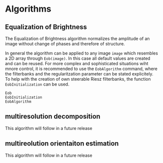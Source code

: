 # Algorithms

## Equalization of Brightness

The Equalization of Brightness algorithm normalizes the amplitude of an image without change of phases and therefore of structure. 

In general the algorithm can be applied to any image `image` which resembles a 2D array through `Eob(image)`. In this case all default values are created and can be reused. For more complex and sophisticated situations wiht mnore control, it is recommended to use the `EobAlgorithm` command, where the filterbanks and the regularitzation parameter can be stated explicitely.
To help with the creation of own steerable Riesz filterbanks, the function `EobInitialization` can be used.

```@docs
Eob
EobInitialization
EobAlgorithm
```

## multiresolution decomposition

This algorithm will follow in a future release

## multireolution orientaiton estimation

This algorithm will follow in a future release